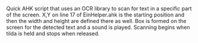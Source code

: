 Quick AHK script that uses an OCR library to scan for text in a specific part of the screen. 
X,Y on line 17 of EinHelper.ahk is the starting position and then the width and height are defined there as well. 
Box is formed on the screen for the detected text and a sound is played. Scanning begins when tilda is held and stops when released.
